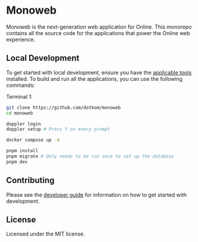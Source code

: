 # Monoweb 

Monoweb is the next-generation web application for Online. This monorepo contains all the source code for the
applications that power the Online web experience.

## Local Development

To get started with local development, ensure you have the [applicable tools](CONTRIBUTING.md#tools) installed. To build and run all the
applications, you can use the following commands:

Terminal 1:
```bash
git clone https://github.com/dotkom/monoweb
cd monoweb

doppler login
doppler setup # Press Y on every prompt

docker compose up -d

pnpm install
pnpm migrate # Only needs to be run once to set up the database
pnpm dev
```

## Contributing

Please see the [developer guide](CONTRIBUTING.md) for information on how to get started with development.

## License

Licensed under the MIT license.
